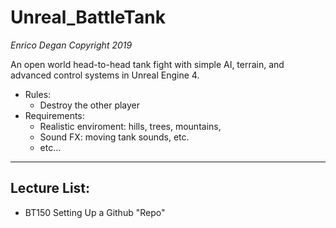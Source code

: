 # Unreal_BattleTank
_Enrico Degan Copyright 2019_

An open world head-to-head tank fight with simple AI, terrain, and advanced control systems in Unreal Engine 4. 

* Rules:
  * Destroy the other player
* Requirements:
  * Realistic enviroment: hills, trees, mountains, 
  * Sound FX: moving tank sounds, etc.
  * etc...
---
## Lecture List:
* BT150 Setting Up a Github "Repo"
